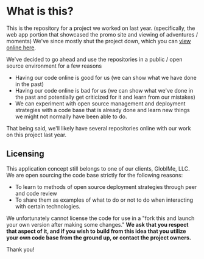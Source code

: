 # What is this?

This is the repository for a project we worked on last year. (specifically, the web app portion that showcased the promo site and viewing of adventures / moments) We've since mostly shut the project down, which you can [view online here](http://www.globl.me).

We've decided to go ahead and use the repositories in a public / open source environment for a few reasons

- Having our code online is good for us (we can show what we have done in the past)
- Having our code online is bad for us (we can show what we've done in the past and potentially get criticized for it and learn from our mistakes)
- We can experiment with open source management and deployment strategies with a code base that is already done and learn new things we might not normally have been able to do.

That being said, we'll likely have several repositories online with our work on this project last year.

## Licensing

This application concept still belongs to one of our clients, GloblMe, LLC. We are open sourcing the code base strictly for the following reasons:

- To learn to methods of open source deployment strategies through peer and code review
- To share them as examples of what to do or not to do when interacting with certain technologies.

We unfortunately cannot license the code for use in a "fork this and launch your own version after making some changes." **We ask that you respect that aspect of it, and if you wish to build from this idea that you utilize your own code base from the ground up, or contact the project owners.**

Thank you!